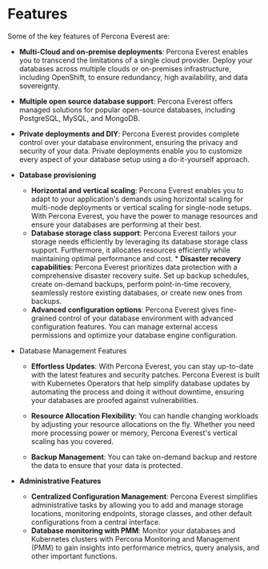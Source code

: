 # Features

Some of the key features of Percona Everest are:

- **Multi-Cloud and on-premise deployments**: Percona Everest enables you to transcend the limitations of a single cloud provider. Deploy your databases across multiple clouds or on-premises infrastructure, including OpenShift, to ensure redundancy, high availability, and data sovereignty.
- **Multiple open source database support**: Percona Everest offers managed solutions for popular open-source databases, including PostgreSQL, MySQL, and MongoDB.
- **Private deployments and DIY**: Percona Everest provides complete control over your database environment, ensuring the privacy and security of your data. Private deployments enable you to customize every aspect of your database setup using a do-it-yourself approach.
- **Database provisioning**
    * **Horizontal and vertical scaling**: Percona Everest enables you to adapt to your application's demands using horizontal scaling for multi-node deployments or vertical scaling for single-node setups. With Percona Everest, you have the power to manage resources and ensure your databases are performing at their best.
    * **Database storage class support**: Percona Everest tailors your storage needs efficiently by leveraging its database storage class support. Furthermore, it allocates resources efficiently while maintaining optimal performance and cost.    * **Disaster recovery capabilities**: Percona Everest prioritizes data protection with a comprehensive disaster recovery suite. Set up backup schedules, create on-demand backups, perform point-in-time recovery, seamlessly restore existing databases, or create new ones from backups.
    * **Advanced configuration options**: Percona Everest gives fine-grained control of your database environment with advanced configuration features. You can manage external access permissions and optimize your database engine configuration.

- Database Management Features

    * **Effortless Updates**: With Percona Everest, you can stay up-to-date with the latest features and security patches. Percona Everest is built with Kubernetes Operators that help simplify database updates by automating the process and doing it without downtime, ensuring your databases are proofed against vulnerabilities.

    * **Resource Allocation Flexibility**: You can handle changing workloads by adjusting your resource allocations on the fly. Whether you need more processing power or memory, Percona Everest's vertical scaling has you covered.

    * **Backup Management**: You can take on-demand backup and restore the data to ensure that your data is protected.

- **Administrative Features**

    * **Centralized Configuration Management**: Percona Everest simplifies administrative tasks by allowing you to add and manage storage locations, monitoring endpoints, storage classes, and other default configurations from a central interface.
    * **Database monitoring with PMM**: Monitor your databases and Kubernetes clusters with Percona Monitoring and Management (PMM) to gain insights into performance metrics, query analysis, and other important functions.